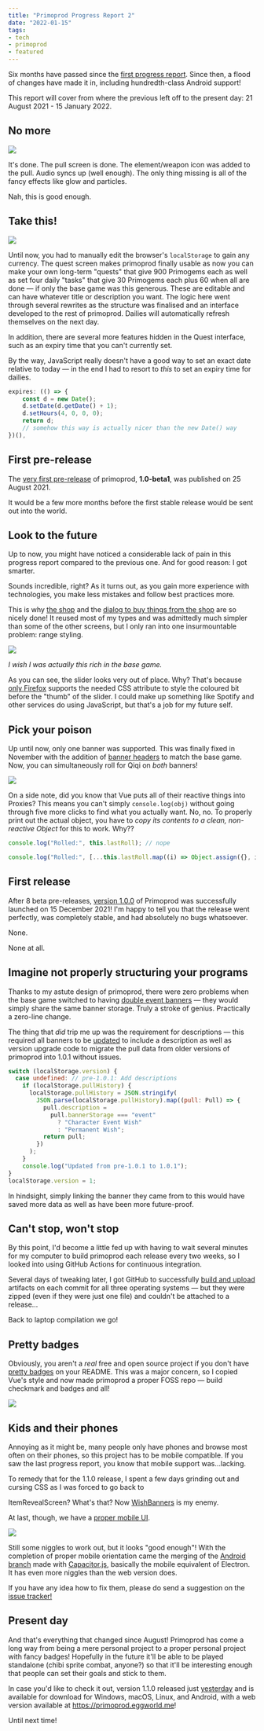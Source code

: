 ```yaml
---
title: "Primoprod Progress Report 2"
date: "2022-01-15"
tags:
- tech
- primoprod
- featured
---
```


Six months have passed since the [first progress report](/blog/2021/primoprod-progress-report/). Since then, a flood of changes have made it in, including hundredth-class Android support!

This report will cover from where the previous left off to the present day: 21 August 2021 - 15 January 2022.

<!-- more -->

## No more

![](primoprod-itemrevealscreen.webp)

It's done. The pull screen is done. The element/weapon icon was added to the pull. Audio syncs up (well enough). The only thing missing is all of the fancy effects like glow and particles.

Nah, this is good enough.

## Take this!

![](primoprod-questscreen.webp)

Until now, you had to manually edit the browser's `localStorage` to gain any currency. The quest screen makes primoprod finally usable as now you can make your own long-term "quests" that give 900 Primogems each as well as set four daily "tasks" that give 30 Primogems each plus 60 when all are done — if only the base game was this generous. These are editable and can have whatever title or description you want. The logic here went through several rewrites as the structure was finalised and an interface developed to the rest of primoprod. Dailies will automatically refresh themselves on the next day.

In addition, there are several more features hidden in the Quest interface, such as an expiry time that you can't currently set.

By the way, JavaScript really doesn't have a good way to set an exact date relative to today — in the end I had to resort to *this* to set an expiry time for dailies.

```js
expires: (() => {
    const d = new Date();
    d.setDate(d.getDate() + 1);
    d.setHours(4, 0, 0, 0);
    return d;
    // somehow this way is actually nicer than the new Date() way
})(),
```

## First pre-release

The [very first pre-release](https://github.com/potatoeggy/primoprod/releases/tag/1.0-beta1) of primoprod, **1.0-beta1**, was published on 25 August 2021.

It would be a few more months before the first stable release would be sent out into the world.

## Look to the future

Up to now, you might have noticed a considerable lack of pain in this progress report compared to the previous one. And for good reason: I got smarter.

Sounds incredible, right? As it turns out, as you gain more experience with technologies, you make less mistakes and follow best practices more.

This is why [the shop](https://github.com/potatoeggy/primoprod/blob/master/src/components/ShopScreen.vue) and the [dialog to buy things from the shop](https://github.com/potatoeggy/primoprod/blob/master/src/components/ItemPurchaseOverlay.vue) are so nicely done! It reused most of my types and was admittedly much simpler than some of the other screens, but I only ran into one insurmountable problem: range styling.

![](primoprod-itempurchaseoverlay.webp)

*I wish I was actually this rich in the base game.*

As you can see, the slider looks very out of place. Why? That's because [only Firefox](https://developer.mozilla.org/en-US/docs/Web/CSS/::-moz-range-progress) supports the needed CSS attribute to style the coloured bit before the "thumb" of the slider. I could make up something like Spotify and other services do using JavaScript, but that's a job for my future self.

## Pick your poison

Up until now, only one banner was supported. This was finally fixed in November with the addition of [banner headers](https://github.com/potatoeggy/primoprod/pull/25) to match the base game. Now, you can simultaneously roll for Qiqi on *both* banners!

![](selected-wanderlust-invocation.webp)

On a side note, did you know that Vue puts all of their reactive things into Proxies? This means you can't simply `console.log(obj)` without going through five more clicks to find what you actually want. No, no. To properly print out the actual object, you have to *copy its contents to a clean, non-reactive Object* for this to work. Why??

```js
console.log("Rolled:", this.lastRoll); // nope
```

```js
console.log("Rolled:", [...this.lastRoll.map((i) => Object.assign({}, i))]); // thank you vue love that
```

## First release

After 8 beta pre-releases, [version 1.0.0](https://github.com/potatoeggy/primoprod/releases/tag/1.0.0) of Primoprod was successfully launched on 15 December 2021! I'm happy to tell you that the release went perfectly, was completely stable, and had absolutely no bugs whatsoever.

None.

None at all.

## Imagine not properly structuring your programs

Thanks to my astute design of primoprod, there were zero problems when the base game switched to having [double event banners](https://github.com/potatoeggy/primoprod/releases/tag/1.0-beta8) — they would simply share the same banner storage. Truly a stroke of genius. Practically a zero-line change.

The thing that *did* trip me up was the requirement for descriptions — this required all banners to be [updated](https://github.com/potatoeggy/primoprod/commit/12e7decdc6f5724afda467d6977d566b5c762e2e) to include a description as well as version upgrade code to migrate the pull data from older versions of primoprod into 1.0.1 without issues.

```js
switch (localStorage.version) {
  case undefined: // pre-1.0.1: Add descriptions
    if (localStorage.pullHistory) {
      localStorage.pullHistory = JSON.stringify(
        JSON.parse(localStorage.pullHistory).map((pull: Pull) => {
          pull.description =
            pull.bannerStorage === "event"
              ? "Character Event Wish"
              : "Permanent Wish";
          return pull;
        })
      );
    }
    console.log("Updated from pre-1.0.1 to 1.0.1");
}
localStorage.version = 1;
```

In hindsight, simply linking the banner they came from to this would have saved more data as well as have been more future-proof.

## Can't stop, won't stop

By this point, I'd become a little fed up with having to wait several minutes for my computer to build primoprod each release every two weeks, so I looked into using GitHub Actions for continuous integration.

Several days of tweaking later, I got GitHub to successfully [build and upload](https://github.com/potatoeggy/primoprod/blob/master/.github/workflows/build.yml) artifacts on each commit for all three operating systems — but they were zipped (even if they were just one file) and couldn't be attached to a release…

Back to laptop compilation we go!

## Pretty badges

Obviously, you aren't a *real* free and open source project if you don't have [pretty badges](https://github.com/potatoeggy/primoprod/blob/master/README.md) on your README. This was a major concern, so I copied Vue's style and now made primoprod a proper FOSS repo — build checkmark and badges and all!

![](primoprod-badges.webp)

## Kids and their phones

Annoying as it might be, many people only have phones and browse most often on their phones, so this project has to be mobile compatible. If you saw the last progress report, you know that mobile support was…lacking.

To remedy that for the 1.1.0 release, I spent a few days grinding out and cursing CSS as I was forced to go back to 

ItemRevealScreen? What's that? Now [WishBanners](https://github.com/potatoeggy/primoprod/blob/v1.1.0/src/components/WishBanners.vue) is my enemy.

At last, though, we have a [proper mobile UI](https://github.com/potatoeggy/primoprod/pull/33).

![](mobile-primoprod.webp)

Still some niggles to work out, but it looks "good enough"! With the completion of proper mobile orientation came the merging of the [Android branch](https://github.com/potatoeggy/primoprod/pull/32) made with [Capacitor.js](https://capacitorjs.com/), basically the mobile equivalent of Electron. It has even more niggles than the web version does.

If you have any idea how to fix them, please do send a suggestion on the [issue tracker!](https://github.com/potatoeggy/primoprod/issues/34)

## Present day

And that's everything that changed since August! Primoprod has come a long way from being a mere personal project to a proper personal project with fancy badges! Hopefully in the future it'll be able to be played standalone (chibi sprite combat, anyone?) so that it'll be interesting enough that people can set their goals and stick to them.

In case you'd like to check it out, version 1.1.0 released just [yesterday](https://github.com/potatoeggy/primoprod/releases/tag/v1.1.0) and is available for download for Windows, macOS, Linux, and Android, with a web version available at https://primoprod.eggworld.me!

Until next time!
